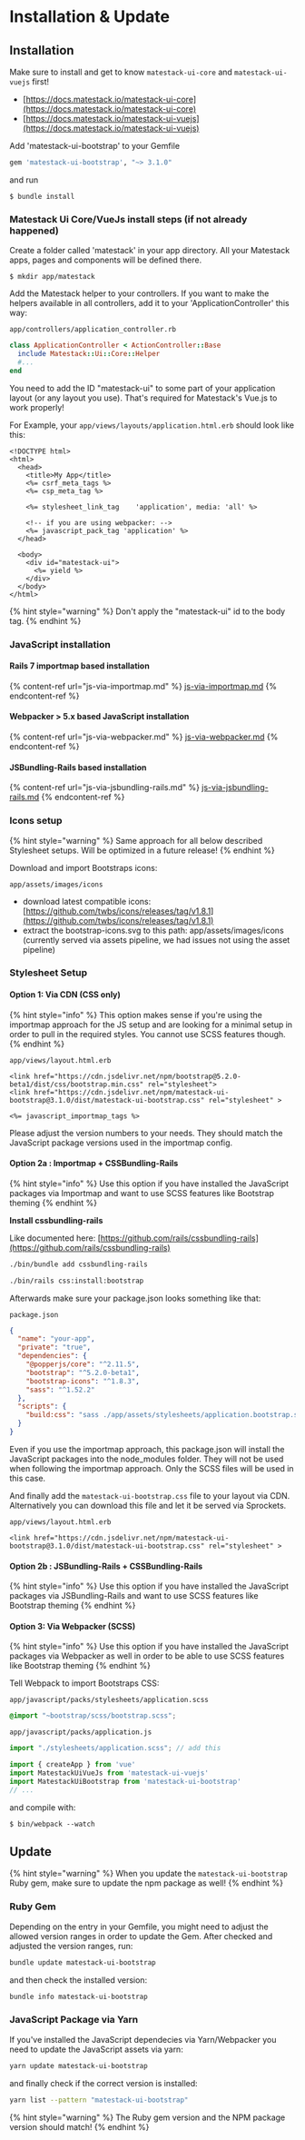 # Installation & Update

## Installation

Make sure to install and get to know `matestack-ui-core` and `matestack-ui-vuejs` first!

* [https://docs.matestack.io/matestack-ui-core](https://docs.matestack.io/matestack-ui-core)
* [https://docs.matestack.io/matestack-ui-vuejs](https://docs.matestack.io/matestack-ui-vuejs)

Add 'matestack-ui-bootstrap' to your Gemfile

```ruby
gem 'matestack-ui-bootstrap', "~> 3.1.0"
```

and run

```
$ bundle install
```

### Matestack Ui Core/VueJs install steps (if not already happened)

Create a folder called 'matestack' in your app directory. All your Matestack apps, pages and components will be defined there.

```
$ mkdir app/matestack
```

Add the Matestack helper to your controllers. If you want to make the helpers available in all controllers, add it to your 'ApplicationController' this way:

`app/controllers/application_controller.rb`

```ruby
class ApplicationController < ActionController::Base
  include Matestack::Ui::Core::Helper
  #...
end
```

You need to add the ID "matestack-ui" to some part of your application layout (or any layout you use). That's required for Matestack's Vue.js to work properly!

For Example, your `app/views/layouts/application.html.erb` should look like this:

```markup
<!DOCTYPE html>
<html>
  <head>
    <title>My App</title>
    <%= csrf_meta_tags %>
    <%= csp_meta_tag %>

    <%= stylesheet_link_tag    'application', media: 'all' %>

    <!-- if you are using webpacker: -->
    <%= javascript_pack_tag 'application' %>
  </head>

  <body>
    <div id="matestack-ui">
      <%= yield %>
    </div>
  </body>
</html>
```

{% hint style="warning" %}
Don't apply the "matestack-ui" id to the body tag.
{% endhint %}

### JavaScript installation

#### Rails 7 importmap based installation

{% content-ref url="js-via-importmap.md" %}
[js-via-importmap.md](js-via-importmap.md)
{% endcontent-ref %}

#### Webpacker > 5.x based JavaScript installation

{% content-ref url="js-via-webpacker.md" %}
[js-via-webpacker.md](js-via-webpacker.md)
{% endcontent-ref %}

#### JSBundling-Rails based installation

{% content-ref url="js-via-jsbundling-rails.md" %}
[js-via-jsbundling-rails.md](js-via-jsbundling-rails.md)
{% endcontent-ref %}

### Icons setup

{% hint style="warning" %}
Same approach for all below described Stylesheet setups. Will be optimized in a future release!
{% endhint %}

Download and import Bootstraps icons:

`app/assets/images/icons`

* download latest compatible icons: [https://github.com/twbs/icons/releases/tag/v1.8.1](https://github.com/twbs/icons/releases/tag/v1.8.1)
* extract the bootstrap-icons.svg to this path: app/assets/images/icons (currently served via assets pipeline, we had issues not using the asset pipeline)

### Stylesheet Setup

#### Option 1: Via CDN (CSS only)

{% hint style="info" %}
This option makes sense if you're using the importmap approach for the JS setup and are looking for a minimal setup in order to pull in the required styles. You cannot use SCSS features though.
{% endhint %}

`app/views/layout.html.erb`

```markup
<link href="https://cdn.jsdelivr.net/npm/bootstrap@5.2.0-beta1/dist/css/bootstrap.min.css" rel="stylesheet">
<link href="https://cdn.jsdelivr.net/npm/matestack-ui-bootstrap@3.1.0/dist/matestack-ui-bootstrap.css" rel="stylesheet" >

<%= javascript_importmap_tags %>
```

Please adjust the version numbers to your needs. They should match the JavaScript package versions used in the importmap config.

#### Option 2a : Importmap + CSSBundling-Rails

{% hint style="info" %}
Use this option if you have installed the JavaScript packages via Importmap and want to use SCSS features like Bootstrap theming
{% endhint %}

**Install cssbundling-rails**

Like documented here: [https://github.com/rails/cssbundling-rails](https://github.com/rails/cssbundling-rails)

```bash
./bin/bundle add cssbundling-rails
```

```bash
./bin/rails css:install:bootstrap
```

Afterwards make sure your package.json looks something like that:

`package.json`

```json
{
  "name": "your-app",
  "private": "true",
  "dependencies": {
    "@popperjs/core": "^2.11.5",
    "bootstrap": "^5.2.0-beta1",
    "bootstrap-icons": "^1.8.3",
    "sass": "^1.52.2"
  },
  "scripts": {
    "build:css": "sass ./app/assets/stylesheets/application.bootstrap.scss ./app/assets/builds/application.css --no-source-map --load-path=node_modules"
  }
}

```

Even if you use the importmap approach, this package.json will install the JavaScript packages into the node\_modules folder. They will not be used when following the importmap approach. Only the SCSS files will be used in this case.

And finally add the `matestack-ui-bootstrap.css` file to your layout via CDN. Alternatively you can download this file and let it be served via Sprockets.

`app/views/layout.html.erb`

```markup
<link href="https://cdn.jsdelivr.net/npm/matestack-ui-bootstrap@3.1.0/dist/matestack-ui-bootstrap.css" rel="stylesheet" >
```

#### Option 2b : JSBundling-Rails + CSSBundling-Rails

{% hint style="info" %}
Use this option if you have installed the JavaScript packages via JSBundling-Rails and want to use SCSS features like Bootstrap theming
{% endhint %}

#### Option 3: Via Webpacker (SCSS)

{% hint style="info" %}
Use this option if you have installed the JavaScript packages via Webpacker as well in order to be able to use SCSS features like Bootstrap theming
{% endhint %}

Tell Webpack to import Bootstraps CSS:

`app/javascript/packs/stylesheets/application.scss`

```css
@import "~bootstrap/scss/bootstrap.scss";
```

`app/javascript/packs/application.js`

```javascript
import "./stylesheets/application.scss"; // add this

import { createApp } from 'vue'
import MatestackUiVueJs from 'matestack-ui-vuejs'
import MatestackUiBootstrap from 'matestack-ui-bootstrap'
// ...
```

and compile with:

```
$ bin/webpack --watch
```

## Update

{% hint style="warning" %}
When you update the `matestack-ui-bootstrap` Ruby gem, make sure to update the npm package as well!
{% endhint %}

### Ruby Gem

Depending on the entry in your Gemfile, you might need to adjust the allowed version ranges in order to update the Gem. After checked and adjusted the version ranges, run:

```bash
bundle update matestack-ui-bootstrap
```

and then check the installed version:

```bash
bundle info matestack-ui-bootstrap
```

### JavaScript Package via Yarn

If you've installed the JavaScript dependecies via Yarn/Webpacker you need to update the JavaScript assets via yarn:

```bash
yarn update matestack-ui-bootstrap
```

and finally check if the correct version is installed:

```bash
yarn list --pattern "matestack-ui-bootstrap"
```

{% hint style="warning" %}
The Ruby gem version and the NPM package version should match!
{% endhint %}

